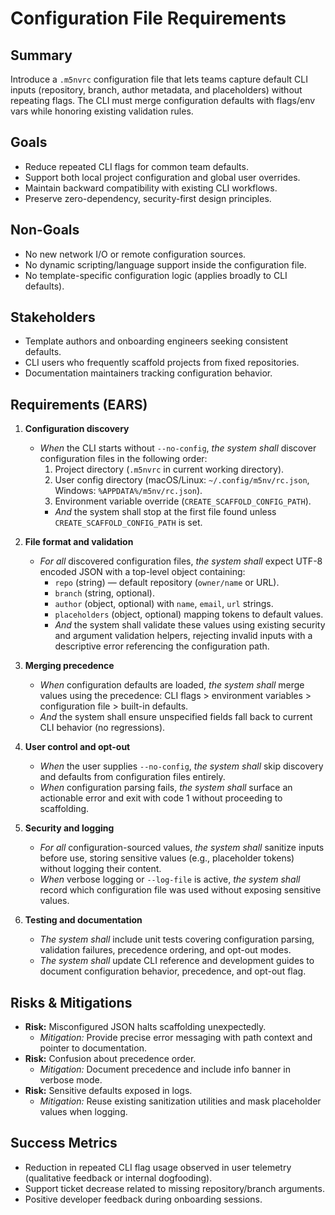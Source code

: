 # Configuration File Requirements

## Summary

Introduce a `.m5nvrc` configuration file that lets teams capture default CLI
inputs (repository, branch, author metadata, and placeholders) without repeating
flags. The CLI must merge configuration defaults with flags/env vars while
honoring existing validation rules.

## Goals

- Reduce repeated CLI flags for common team defaults.
- Support both local project configuration and global user overrides.
- Maintain backward compatibility with existing CLI workflows.
- Preserve zero-dependency, security-first design principles.

## Non-Goals

- No new network I/O or remote configuration sources.
- No dynamic scripting/language support inside the configuration file.
- No template-specific configuration logic (applies broadly to CLI defaults).

## Stakeholders

- Template authors and onboarding engineers seeking consistent defaults.
- CLI users who frequently scaffold projects from fixed repositories.
- Documentation maintainers tracking configuration behavior.

## Requirements (EARS)

1. **Configuration discovery**
   - *When* the CLI starts without `--no-config`, *the system shall* discover
     configuration files in the following order:
       1. Project directory (`.m5nvrc` in current working directory).
       2. User config directory (macOS/Linux: `~/.config/m5nv/rc.json`,
          Windows: `%APPDATA%/m5nv/rc.json`).
       3. Environment variable override (`CREATE_SCAFFOLD_CONFIG_PATH`).
     - *And* the system shall stop at the first file found unless
       `CREATE_SCAFFOLD_CONFIG_PATH` is set.

2. **File format and validation**
   - *For all* discovered configuration files, *the system shall* expect UTF-8
     encoded JSON with a top-level object containing:
       - `repo` (string) — default repository (`owner/name` or URL).
       - `branch` (string, optional).
       - `author` (object, optional) with `name`, `email`, `url` strings.
       - `placeholders` (object, optional) mapping tokens to default values.
     - *And* the system shall validate these values using existing security and
       argument validation helpers, rejecting invalid inputs with a descriptive
       error referencing the configuration path.

3. **Merging precedence**
   - *When* configuration defaults are loaded, *the system shall* merge values
     using the precedence: CLI flags > environment variables > configuration
     file > built-in defaults.
   - *And* the system shall ensure unspecified fields fall back to current CLI
     behavior (no regressions).

4. **User control and opt-out**
   - *When* the user supplies `--no-config`, *the system shall* skip discovery
     and defaults from configuration files entirely.
   - *When* configuration parsing fails, *the system shall* surface an actionable
     error and exit with code 1 without proceeding to scaffolding.

5. **Security and logging**
   - *For all* configuration-sourced values, *the system shall* sanitize inputs
     before use, storing sensitive values (e.g., placeholder tokens) without
     logging their content.
   - *When* verbose logging or `--log-file` is active, *the system shall* record
     which configuration file was used without exposing sensitive values.

6. **Testing and documentation**
   - *The system shall* include unit tests covering configuration parsing,
     validation failures, precedence ordering, and opt-out modes.
   - *The system shall* update CLI reference and development guides to document
     configuration behavior, precedence, and opt-out flag.

## Risks & Mitigations

- **Risk:** Misconfigured JSON halts scaffolding unexpectedly.
  - *Mitigation:* Provide precise error messaging with path context and pointer
    to documentation.
- **Risk:** Confusion about precedence order.
  - *Mitigation:* Document precedence and include info banner in verbose mode.
- **Risk:** Sensitive defaults exposed in logs.
  - *Mitigation:* Reuse existing sanitization utilities and mask placeholder
    values when logging.

## Success Metrics

- Reduction in repeated CLI flag usage observed in user telemetry (qualitative
  feedback or internal dogfooding).
- Support ticket decrease related to missing repository/branch arguments.
- Positive developer feedback during onboarding sessions.
